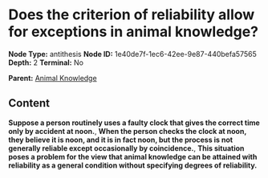 # Does the criterion of reliability allow for exceptions in animal knowledge?

**Node Type:** antithesis
**Node ID:** 1e40de7f-1ec6-42ee-9e87-440befa57565
**Depth:** 2
**Terminal:** No

**Parent:** [Animal Knowledge](animal-knowledge.md)

## Content

**Suppose a person routinely uses a faulty clock that gives the correct time only by accident at noon.**, **When the person checks the clock at noon, they believe it is noon, and it is in fact noon, but the process is not generally reliable except occasionally by coincidence.**, **This situation poses a problem for the view that animal knowledge can be attained with reliability as a general condition without specifying degrees of reliability.**
